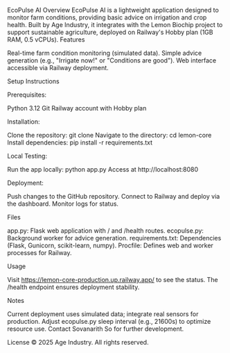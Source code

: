EcoPulse AI
Overview
EcoPulse AI is a lightweight application designed to monitor farm conditions, providing basic advice on irrigation and crop health. Built by Age Industry, it integrates with the Lemon Biochip project to support sustainable agriculture, deployed on Railway's Hobby plan (1GB RAM, 0.5 vCPUs).
Features

Real-time farm condition monitoring (simulated data).
Simple advice generation (e.g., "Irrigate now!" or "Conditions are good").
Web interface accessible via Railway deployment.

Setup Instructions

Prerequisites:

Python 3.12
Git
Railway account with Hobby plan


Installation:

Clone the repository: git clone <your-repo-url>
Navigate to the directory: cd lemon-core
Install dependencies: pip install -r requirements.txt


Local Testing:

Run the app locally: python app.py
Access at http://localhost:8080


Deployment:

Push changes to the GitHub repository.
Connect to Railway and deploy via the dashboard.
Monitor logs for status.



Files

app.py: Flask web application with / and /health routes.
ecopulse.py: Background worker for advice generation.
requirements.txt: Dependencies (Flask, Gunicorn, scikit-learn, numpy).
Procfile: Defines web and worker processes for Railway.

Usage

Visit https://lemon-core-production.up.railway.app/ to see the status.
The /health endpoint ensures deployment stability.

Notes

Current deployment uses simulated data; integrate real sensors for production.
Adjust ecopulse.py sleep interval (e.g., 21600s) to optimize resource use.
Contact Sovanarith So for further development.

License
© 2025 Age Industry. All rights reserved.
